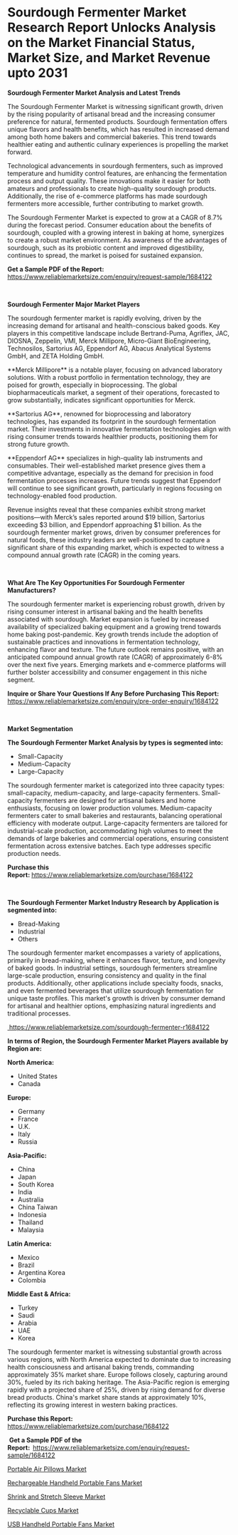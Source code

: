 <p><h1>Sourdough Fermenter Market Research Report Unlocks Analysis on the Market Financial Status, Market Size, and Market Revenue upto 2031</h1></p><p><strong>Sourdough Fermenter Market Analysis and Latest Trends</strong></p>
<p><p>The Sourdough Fermenter Market is witnessing significant growth, driven by the rising popularity of artisanal bread and the increasing consumer preference for natural, fermented products. Sourdough fermentation offers unique flavors and health benefits, which has resulted in increased demand among both home bakers and commercial bakeries. This trend towards healthier eating and authentic culinary experiences is propelling the market forward.</p><p>Technological advancements in sourdough fermenters, such as improved temperature and humidity control features, are enhancing the fermentation process and output quality. These innovations make it easier for both amateurs and professionals to create high-quality sourdough products. Additionally, the rise of e-commerce platforms has made sourdough fermenters more accessible, further contributing to market growth.</p><p>The Sourdough Fermenter Market is expected to grow at a CAGR of 8.7% during the forecast period. Consumer education about the benefits of sourdough, coupled with a growing interest in baking at home, synergizes to create a robust market environment. As awareness of the advantages of sourdough, such as its probiotic content and improved digestibility, continues to spread, the market is poised for sustained expansion.</p></p>
<p><strong>Get a Sample PDF of the Report:&nbsp;</strong> <a href="https://www.reliablemarketsize.com/enquiry/request-sample/1684122?utm_campaign=1180&utm_medium=2&utm_source=Github&utm_content=ia&utm_term=15102024&utm_id=sourdough-fermenter">https://www.reliablemarketsize.com/enquiry/request-sample/1684122</a></p>
<p>&nbsp;</p>
<p><strong>Sourdough Fermenter Major Market Players</strong></p>
<p><p>The sourdough fermenter market is rapidly evolving, driven by the increasing demand for artisanal and health-conscious baked goods. Key players in this competitive landscape include Bertrand-Puma, Agriflex, JAC, DIOSNA, Zeppelin, VMI, Merck Millipore, Micro-Giant BioEngineering, Technosilos, Sartorius AG, Eppendorf AG, Abacus Analytical Systems GmbH, and ZETA Holding GmbH.</p><p>**Merck Millipore** is a notable player, focusing on advanced laboratory solutions. With a robust portfolio in fermentation technology, they are poised for growth, especially in bioprocessing. The global biopharmaceuticals market, a segment of their operations, forecasted to grow substantially, indicates significant opportunities for Merck.</p><p>**Sartorius AG**, renowned for bioprocessing and laboratory technologies, has expanded its footprint in the sourdough fermentation market. Their investments in innovative fermentation technologies align with rising consumer trends towards healthier products, positioning them for strong future growth.</p><p>**Eppendorf AG** specializes in high-quality lab instruments and consumables. Their well-established market presence gives them a competitive advantage, especially as the demand for precision in food fermentation processes increases. Future trends suggest that Eppendorf will continue to see significant growth, particularly in regions focusing on technology-enabled food production.</p><p>Revenue insights reveal that these companies exhibit strong market positions—with Merck’s sales reported around $19 billion, Sartorius exceeding $3 billion, and Eppendorf approaching $1 billion. As the sourdough fermenter market grows, driven by consumer preferences for natural foods, these industry leaders are well-positioned to capture a significant share of this expanding market, which is expected to witness a compound annual growth rate (CAGR) in the coming years.</p></p>
<p>&nbsp;</p>
<p><strong>What Are The Key Opportunities For Sourdough Fermenter Manufacturers?</strong></p>
<p><p>The sourdough fermenter market is experiencing robust growth, driven by rising consumer interest in artisanal baking and the health benefits associated with sourdough. Market expansion is fueled by increased availability of specialized baking equipment and a growing trend towards home baking post-pandemic. Key growth trends include the adoption of sustainable practices and innovations in fermentation technology, enhancing flavor and texture. The future outlook remains positive, with an anticipated compound annual growth rate (CAGR) of approximately 6-8% over the next five years. Emerging markets and e-commerce platforms will further bolster accessibility and consumer engagement in this niche segment.</p></p>
<p><strong>Inquire or Share Your Questions If Any Before Purchasing This Report:</strong> <a href="https://www.reliablemarketsize.com/enquiry/pre-order-enquiry/1684122?utm_campaign=1180&utm_medium=2&utm_source=Github&utm_content=ia&utm_term=15102024&utm_id=sourdough-fermenter">https://www.reliablemarketsize.com/enquiry/pre-order-enquiry/1684122</a></p>
<p>&nbsp;</p>
<p><strong>Market Segmentation</strong></p>
<p><strong>The Sourdough Fermenter Market Analysis by types is segmented into:</strong></p>
<p><ul><li>Small-Capacity</li><li>Medium-Capacity</li><li>Large-Capacity</li></ul></p>
<p><p>The sourdough fermenter market is categorized into three capacity types: small-capacity, medium-capacity, and large-capacity fermenters. Small-capacity fermenters are designed for artisanal bakers and home enthusiasts, focusing on lower production volumes. Medium-capacity fermenters cater to small bakeries and restaurants, balancing operational efficiency with moderate output. Large-capacity fermenters are tailored for industrial-scale production, accommodating high volumes to meet the demands of large bakeries and commercial operations, ensuring consistent fermentation across extensive batches. Each type addresses specific production needs.</p></p>
<p><strong>Purchase this Report:&nbsp;</strong><a href="https://www.reliablemarketsize.com/purchase/1684122?utm_campaign=1180&utm_medium=2&utm_source=Github&utm_content=ia&utm_term=15102024&utm_id=sourdough-fermenter">https://www.reliablemarketsize.com/purchase/1684122</a></p>
<p>&nbsp;</p>
<p><strong>The Sourdough Fermenter Market Industry Research by Application is segmented into:</strong></p>
<p><ul><li>Bread-Making</li><li>Industrial</li><li>Others</li></ul></p>
<p><p>The sourdough fermenter market encompasses a variety of applications, primarily in bread-making, where it enhances flavor, texture, and longevity of baked goods. In industrial settings, sourdough fermenters streamline large-scale production, ensuring consistency and quality in the final products. Additionally, other applications include specialty foods, snacks, and even fermented beverages that utilize sourdough fermentation for unique taste profiles. This market's growth is driven by consumer demand for artisanal and healthier options, emphasizing natural ingredients and traditional processes.</p></p>
<p><a href="https://www.reliablemarketsize.com/sourdough-fermenter-r1684122?utm_campaign=1180&utm_medium=2&utm_source=Github&utm_content=ia&utm_term=15102024&utm_id=sourdough-fermenter">&nbsp;https://www.reliablemarketsize.com/sourdough-fermenter-r1684122</a></p>
<p><strong>In terms of Region, the Sourdough Fermenter Market Players available by Region are:</strong></p>
<p>
    <p> <strong> North America: </strong>
        <ul>
            <li>United States</li>
            <li>Canada</li>
        </ul>
        </p> 
    <p> <strong> Europe: </strong>
        <ul>
            <li>Germany</li>
            <li>France</li>
            <li>U.K.</li>
            <li>Italy</li>
            <li>Russia</li>
        </ul>
        </p> 
    <p> <strong> Asia-Pacific: </strong>
        <ul>
            <li>China</li>
            <li>Japan</li>
            <li>South Korea</li>
            <li>India</li>
            <li>Australia</li>
            <li>China Taiwan</li>
            <li>Indonesia</li>
            <li>Thailand</li>
            <li>Malaysia</li>
        </ul>
        </p> 
    <p> <strong> Latin America: </strong>
        <ul>
            <li>Mexico</li>
            <li>Brazil</li>
            <li>Argentina Korea</li>
            <li>Colombia</li>
        </ul>
        </p> 
    <p> <strong> Middle East & Africa: </strong>
        <ul>
            <li>Turkey</li>
            <li>Saudi</li>
            <li>Arabia</li>
            <li>UAE</li>
            <li>Korea</li>
        </ul>
    </p>
    </p>
<p><p>The sourdough fermenter market is witnessing substantial growth across various regions, with North America expected to dominate due to increasing health consciousness and artisanal baking trends, commanding approximately 35% market share. Europe follows closely, capturing around 30%, fueled by its rich baking heritage. The Asia-Pacific region is emerging rapidly with a projected share of 25%, driven by rising demand for diverse bread products. China's market share stands at approximately 10%, reflecting its growing interest in western baking practices.</p></p>
<p><strong>Purchase this Report: </strong><a href="https://www.reliablemarketsize.com/purchase/1684122?utm_campaign=1180&utm_medium=2&utm_source=Github&utm_content=ia&utm_term=15102024&utm_id=sourdough-fermenter">https://www.reliablemarketsize.com/purchase/1684122</a></p>
<p>&nbsp;<strong>Get a Sample PDF of the Report:&nbsp;&nbsp;</strong><a href="https://www.reliablemarketsize.com/enquiry/request-sample/1684122?utm_campaign=1180&utm_medium=2&utm_source=Github&utm_content=ia&utm_term=15102024&utm_id=sourdough-fermenter">https://www.reliablemarketsize.com/enquiry/request-sample/1684122</a></p>
<p><strong></strong></p>
<p><p><a href="https://www.linkedin.com/pulse/portable-air-pillows-market-global-trends-forecast-2024-2031-peudf?trk=public_post_embed_feed-article-content&utm_campaign=1180&utm_medium=2&utm_source=Github&utm_content=ia&utm_term=15102024&utm_id=sourdough-fermenter">Portable Air Pillows Market</a></p><p><a href="https://www.linkedin.com/pulse/future-trends-global-rechargeable-handheld-portable-fans-market-tqohf?utm_campaign=1180&utm_medium=2&utm_source=Github&utm_content=ia&utm_term=15102024&utm_id=sourdough-fermenter">Rechargeable Handheld Portable Fans Market</a></p><p><a href="https://github.com/zenap1yahrovat/Market-Research-Report-List-1/blob/main/shrink-and-stretch-sleeve-market.md?utm_campaign=1180&utm_medium=2&utm_source=Github&utm_content=ia&utm_term=15102024&utm_id=sourdough-fermenter">Shrink and Stretch Sleeve Market</a></p><p><a href="https://github.com/ramdeniz14hi/Market-Research-Report-List-1/blob/main/recyclable-cups-market.md?utm_campaign=1180&utm_medium=2&utm_source=Github&utm_content=ia&utm_term=15102024&utm_id=sourdough-fermenter">Recyclable Cups Market</a></p><p><a href="https://www.linkedin.com/pulse/usb-handheld-portable-fans-market-growth-segmentation-regional-9xwxf?trk=public_post_embed_feed-article-content&utm_campaign=1180&utm_medium=2&utm_source=Github&utm_content=ia&utm_term=15102024&utm_id=sourdough-fermenter">USB Handheld Portable Fans Market</a></p></p>